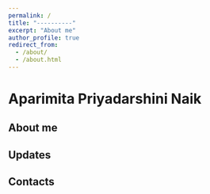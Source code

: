 ```yaml
---
permalink: /
title: "----------"
excerpt: "About me"
author_profile: true
redirect_from: 
  - /about/
  - /about.html
---
```



Aparimita Priyadarshini Naik
======



About me
------



Updates
------



Contacts
------



